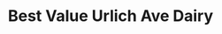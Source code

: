 ---
title: "Best Value Urlich Ave Dairy"
url: /hamilton/best-value-urlich-ave-dairy/
shop: convenience
---